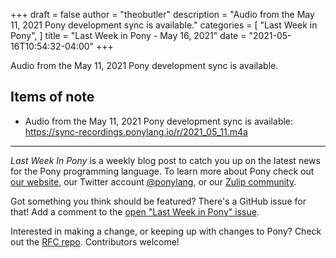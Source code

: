 +++
draft = false
author = "theobutler"
description = "Audio from the May 11, 2021 Pony development sync is available."
categories = [
    "Last Week in Pony",
]
title = "Last Week in Pony - May 16, 2021"
date = "2021-05-16T10:54:32-04:00"
+++

Audio from the May 11, 2021 Pony development sync is available.

<!--more-->


## Items of note

- Audio from the May 11, 2021 Pony development sync is available:
https://sync-recordings.ponylang.io/r/2021_05_11.m4a

___

_Last Week In Pony_ is a weekly blog post to catch you up on the latest news for the Pony programming language. To learn more about Pony check out [our website](https://ponylang.io), our Twitter account [@ponylang](https://twitter.com/ponylang), or our [Zulip community](https://ponylang.zulipchat.com).

Got something you think should be featured? There's a GitHub issue for that! Add a comment to the [open "Last Week in Pony" issue](https://github.com/ponylang/ponylang.github.io/issues?q=is%3Aissue+is%3Aopen+label%3Alast-week-in-pony).

Interested in making a change, or keeping up with changes to Pony? Check out the [RFC repo](https://github.com/ponylang/rfcs). Contributors welcome!
